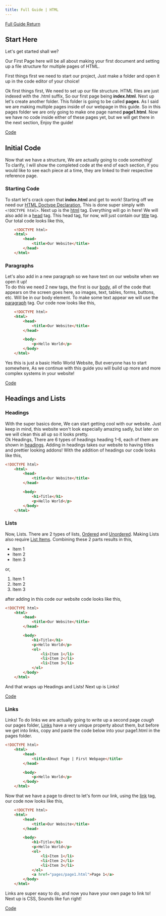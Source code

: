 ```yaml
---
title: Full Guide | HTML
---
```

[Full Guide Return](fullguide.md)

## Start Here

Let's get started shall we?

Our First Page here will be all about making your first document and setting up a file structure for multiple pages of HTML.

First things first we need to start our project, Just make a folder and open it up in the code editor of your choice!

Ok first things first, We need to set up our file structure. HTML files are just indexed with the .html suffix, So our first page being **index.html**. Next up let's create another folder. This folder is going to be called **pages**. As I said we are making multiple pages inside of our webpage in this guide. So in this pages folder we are only going to make one page named **page1.html**. Now we have no code inside either of these pages yet, but we will get there in the next section, Enjoy the guide!

[Code](https://github.com/MelodicAlbuild/menudocsguides/tree/master/Web%20Dev/HTML/Beginnings)

## Initial Code

Now that we have a structure, We are actually going to code something! <br>
To clarify, I will show the completed code at the end of each section, if you would like to see each piece at a time, they are linked to their respective reference page.

### Starting Code
To start let's crack open that **index.html** and get to work! Starting off we need our [HTML Doctype Declaration](reference.html#html-doctype-declaration), This is done super simply with ```<!DOCTYPE html>```. Next up is the [html](reference.html#html) tag. Everything will go in here! We will also add in a [head](reference.html#head) tag. This head tag, for now, will just contain our [title](reference.html#title) tag. Our total code looks like this,
```html
    <!DOCTYPE html>
    <html>
        <head> 
            <title>Our Website</title>
        </head>
    </html>
```

### Paragraphs
Let's also add in a new paragraph so we have text on our website when we open it up! <br>
To do this we need 2 new tags, the first is our [body](reference.html#body), all of the code that appears on the screen goes here, so images, text, tables, forms, buttons, etc. Will be in our body element. To make some text appear we will use the [paragraph](reference.html#paragraph) tag. Our code now looks like this,
```html
    <!DOCTYPE html>
    <html>
        <head> 
            <title>Our Website</title>
        </head>

        <body>
            <p>Hello World</p>
        </body>
    </html>
```

Yes this is just a basic Hello World Website, But everyone has to start somewhere, As we continue with this guide you will build up more and more complex systems in your website!

[Code](https://github.com/MelodicAlbuild/menudocsguides/tree/master/Web%20Dev/HTML/Initial%20Code)

## Headings and Lists

### Headings
With the super basics done, We can start getting cool with our website. Just keep in mind, this website won't look especially amazing sadly, but later on we will clean this all up so it looks pretty. <br>
Ok Headings, There are 6 types of headings heading 1-6, each of them are shown in [headings](reference.html#headings). Adding in headings takes our website to having titles and prettier looking addons! With the addition of headings our code looks like this,
```html
<!DOCTYPE html>
    <html>
        <head>
            <title>Our Website</title>
        </head>

        <body>
            <h1>Title</h1>
            <p>Hello World</p>
        </body>
    </html>
```
### Lists
Now, Lists. There are 2 types of lists, [Ordered](reference.html#ordered-lists) and [Unordered](reference.html#unordered-lists). Making Lists also require [List Items](reference.html#list-items). Combining these 2 parts results in this, 
<ul> 
    <li>Item 1</li>
    <li>Item 2</li>
    <li>Item 3</li>
</ul>
or,
<ol> 
    <li>Item 1</li>
    <li>Item 2</li>
    <li>Item 3</li>
</ol>
after adding in this code our website code looks like this,

```html
<!DOCTYPE html>
    <html>
        <head>
            <title>Our Website</title>
        </head>

        <body>
            <h1>Title</h1>
            <p>Hello World</p>
            <ol>
                <li>Item 1</li>
                <li>Item 2</li>
                <li>Item 3</li>
            </ol>
        </body>
    </html>
```

And that wraps up Headings and Lists! Next up is Links!

[Code](https://github.com/MelodicAlbuild/menudocsguides/tree/master/Web%20Dev/HTML/Headings%20and%20Lists)

### Links

Links! To do links we are actually going to write up a second page *cough* our pages folder, [Links](reference.md#links) have a very unique property about them, but before we get into links, copy and paste the code below into your page1.html in the pages folder.

```html
<!DOCTYPE html>
    <html>
        <head>
            <title>About Page | First Webpage</title>
        </head>

        <body>
            <p>Hello World</p>
        </body>
    </html>
```

Now that we have a page to direct to let's form our link, using the [link](reference.md#links) tag, our code now looks like this,

```html 
    <!DOCTYPE html>
    <html>
        <head>
            <title>Our Website</title>
        </head>

        <body>
            <h1>Title</h1>
            <p>Hello World</p>
            <ol>
                <li>Item 1</li>
                <li>Item 2</li>
                <li>Item 3</li>
            </ol>
            <a href="pages/page1.html">Page 1</a>
        </body>
    </html>
```

Links are super easy to do, and now you have your own page to link to! Next up is CSS, Sounds like fun right!

[Code](https://github.com/MelodicAlbuild/menudocsguides/tree/master/Web%20Dev/HTML/Links)